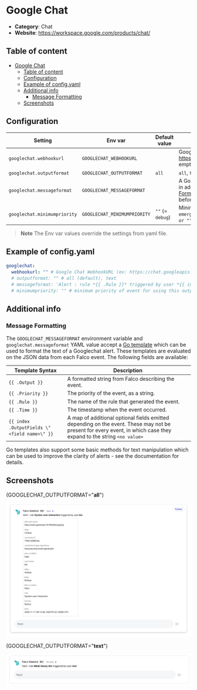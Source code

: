 # Google Chat

- **Category**: Chat
- **Website**: https://workspace.google.com/products/chat/

## Table of content

- [Google Chat](#google-chat)
  - [Table of content](#table-of-content)
  - [Configuration](#configuration)
  - [Example of config.yaml](#example-of-configyaml)
  - [Additional info](#additional-info)
    - [Message Formatting](#message-formatting)
  - [Screenshots](#screenshots)

## Configuration

| Setting                      | Env var                      | Default value    | Description                                                                                                                                                                                                                                              |
| ---------------------------- | ---------------------------- | ---------------- | -------------------------------------------------------------------------------------------------------------------------------------------------------------------------------------------------------------------------------------------------------- |
| `googlechat.webhookurl`      | `GOOGLECHAT_WEBHOOKURL`      |                  | Google Chat WebhookURL (ex: https://chat.googleapis.com/v1/spaces/XXXXXX/YYYYYY), if not empty, Google Chat output is **enabled**                                                                                                                        |
| `googlechat.outputformat`    | `GOOGLECHAT_OUTPUTFORMAT`    | `all`            | `all`, `text`                                                                                                                                                                                                                                            |
| `googlechat.messageformat`   | `GOOGLECHAT_MESSAGEFORMAT`   |                  | A Go template to format Googlechat Text above Attachment, displayed in addition to the output from `GOOGLECHAT_OUTPUTFORMAT`, see [Message Formatting](#message-formatting) in the README for details. If empty, no Text is displayed before Attachment. |
| `googlechat.minimumpriority` | `GOOGLECHAT_MINIMUMPRIORITY` | `""` (= `debug`) | Minimum priority of event for using this output, order is `emergency,alert,critical,error,warning,notice,informational,debug or ""`                                                                                                                      |

> **Note**
The Env var values override the settings from yaml file.

## Example of config.yaml

```yaml
googlechat:
  webhookurl: "" # Google Chat WebhookURL (ex: https://chat.googleapis.com/v1/spaces/XXXXXX/YYYYYY), if not empty, Google Chat output is enabled
  # outputformat: "" # all (default), text
  # messageformat: 'Alert : rule *{{ .Rule }}* triggered by user *{{ index.OutputFields "user.name" }}*' # a Go template to format Google Chat Text above Attachment, displayed in addition to the output from `GOOGLECHAT_OUTPUTFORMAT`.
  # minimumpriority: "" # minimum priority of event for using this output, order is emergency|alert|critical|error|warning|notice|informational|debug or "" (default)
```

## Additional info

### Message Formatting

The `GOOGLECHAT_MESSAGEFORMAT` environment variable and `googlechat.messageformat` YAML value accept a [Go template](https://golang.org/pkg/text/template/) which can be used to format the text of a Googlechat alert.
These templates are evaluated on the JSON data from each Falco event. The following fields are available:

| Template Syntax                              | Description                                                                                                                                                        |
| -------------------------------------------- | ------------------------------------------------------------------------------------------------------------------------------------------------------------------ |
| `{{ .Output }}`                              | A formatted string from Falco describing the event.                                                                                                                |
| `{{ .Priority }}`                            | The priority of the event, as a string.                                                                                                                            |
| `{{ .Rule }}`                                | The name of the rule that generated the event.                                                                                                                     |
| `{{ .Time }}`                                | The timestamp when the event occurred.                                                                                                                             |
| `{{ index .OutputFields \"<field name>\" }}` | A map of additional optional fields emitted depending on the event. These may not be present for every event, in which case they expand to the string `<no value>` |

Go templates also support some basic methods for text manipulation which can be used to improve the clarity of alerts - see the documentation for details.

## Screenshots

(GOOGLECHAT_OUTPUTFORMAT="**all**")

![google chat example](images/google_chat_no_fields.png)

(GOOGLECHAT_OUTPUTFORMAT="**text**")

![google chat text example](images/google_chat_example.png)